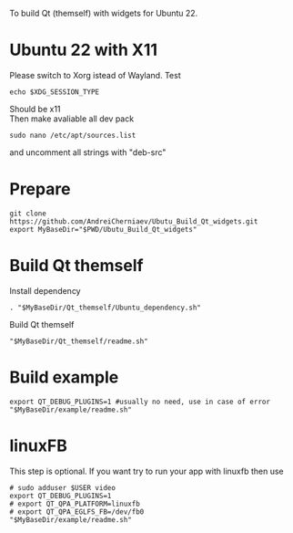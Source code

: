 To build Qt (themself) with widgets for Ubuntu 22.

# Ubuntu 22 with X11
Please switch to Xorg istead of Wayland. Test
```
echo $XDG_SESSION_TYPE
```
Should be x11  
Then make avaliable all dev pack
```
sudo nano /etc/apt/sources.list
```
and uncomment all strings with "deb-src"

# Prepare
```
git clone https://github.com/AndreiCherniaev/Ubutu_Build_Qt_widgets.git
export MyBaseDir="$PWD/Ubutu_Build_Qt_widgets"
```

# Build Qt themself
Install dependency
```
. "$MyBaseDir/Qt_themself/Ubuntu_dependency.sh"
```
Build Qt themself
```
"$MyBaseDir/Qt_themself/readme.sh"
```

# Build example
```
export QT_DEBUG_PLUGINS=1 #usually no need, use in case of error
"$MyBaseDir/example/readme.sh"
```

# linuxFB
This step is optional. If you want try to run your app with linuxfb then use
```
# sudo adduser $USER video
export QT_DEBUG_PLUGINS=1
# export QT_QPA_PLATFORM=linuxfb
# export QT_QPA_EGLFS_FB=/dev/fb0
"$MyBaseDir/example/readme.sh"
```
